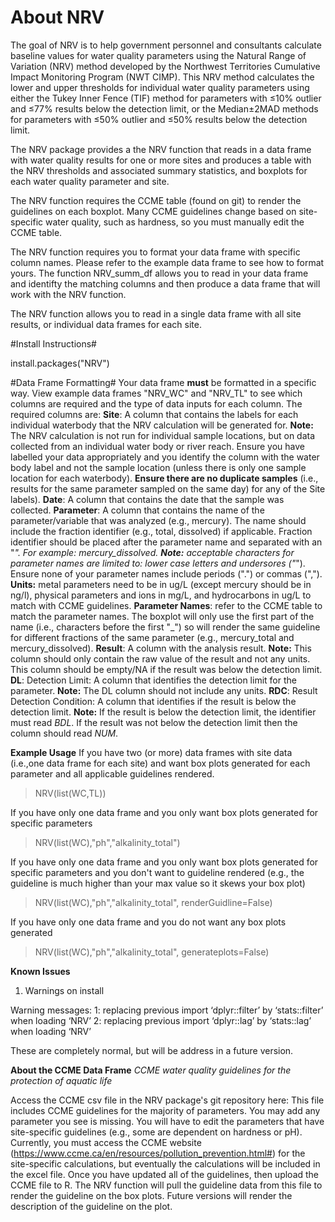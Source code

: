 # About NRV

The goal of NRV is to help government personnel and consultants calculate baseline values for water quality parameters using the Natural Range of Variation (NRV) method developed by the Northwest Territories Cumulative Impact Monitoring Program (NWT CIMP). This NRV method calculates the lower and upper thresholds for individual water quality parameters using either the Tukey Inner Fence (TIF) method for parameters with ≤10% outlier and ≤77% results below the detection limit, or the Median±2MAD methods for parameters with ≤50% outlier and ≤50% results below the detection limit. 

The NRV package provides a the NRV function that reads in a data frame with water quality results for one or more sites and produces a table with the NRV thresholds and associated summary statistics, and boxplots for each water quality parameter and site. 

The NRV function requires the CCME table (found on git) to render the guidelines on each boxplot. Many CCME guidelines change based on site-specific water quality, such as hardness, so you must manually edit the CCME table. 

The NRV function requires you to format your data frame with specific column names. Please refer to the example data frame to see how to format yours. The function NRV_summ_df allows you to read in your data frame and identifty the matching columns and then produce a data frame that will work with the NRV function. 

The NRV function allows you to read in a single data frame with all site results, or individual data frames for each site. 


#Install Instructions#

install.packages("NRV")

#Data Frame Formatting#
Your data frame **must** be formatted in a specific way. View example data frames "NRV_WC" and "NRV_TL" to see which columns are required and the type of data inputs for each column. The required columns are:
**Site**: A column that contains the labels for each individual waterbody that the NRV calculation will be generated for. **Note:** The NRV calculation is not run for individual sample locations, but on data collected from an individual water body or river reach. Ensure you have labelled your data appropriately and you identify the column with the water body label and not the sample location (unless there is only one sample location for each waterbody). **Ensure there are no duplicate samples** (i.e., results for the same parameter sampled on the same day) for any of the Site labels).
**Date**: A column that contains the date that the sample was collected.
**Parameter**: A column that contains the name of the parameter/variable that was analyzed (e.g., mercury). The name should include the fraction identifier (e.g., total, dissolved) if applicable. Fraction identifier should be placed after the parameter name and separated with an "_". For example: mercury_dissolved. **Note:** acceptable characters for parameter names are limited to: lower case letters and undersores ("_"). Ensure none of your parameter names include periods (".") or commas (","). **Units:** metal parameters need to be in ug/L (except mercury should be in ng/l), physical parameters and ions in mg/L, and hydrocarbons in ug/L to match with CCME guidelines. **Parameter Names**: refer to the CCME table to match the parameter names. The boxplot will only use the first part of the name (i.e., characters before the first "_") so will render the same guideline for different fractions of the same parameter (e.g., mercury_total and mercury_dissolved).
**Result**: A column with the analysis result. **Note:** This column should only contain the raw value of the result and not any units. This column should be empty/NA if the result was below the detection limit. 
**DL**: Detection Limit: A column that identifies the detection limit for the parameter. **Note:** The DL column should not include any units.
**RDC**: Result Detection Condition: A column that identifies if the result is below the detection limit. **Note:** If the result is below the detection limit, the identifier must read *BDL*. If the result was not below the detection limit then the column should  read *NUM*.


**Example Usage**
If you have two (or more) data frames with site data (i.e.,one data frame for each site) and want box plots generated for each parameter and all applicable guidelines rendered.
> NRV(list(WC,TL))

If you have only one data frame and you only want box plots generated for specific parameters
> NRV(list(WC),"ph","alkalinity_total")

If you have only one data frame and you only want box plots generated for specific parameters and you don't want to guideline rendered (e.g., the guideline is much higher than your max value so it skews your box plot)
> NRV(list(WC),"ph","alkalinity_total", renderGuidline=False)

If you have only one data frame and you do not want any box plots generated
> NRV(list(WC),"ph","alkalinity_total", generateplots=False)

**Known Issues**
1. Warnings on install

Warning messages:
1: replacing previous import ‘dplyr::filter’ by ‘stats::filter’ when loading ‘NRV’ 
2: replacing previous import ‘dplyr::lag’ by ‘stats::lag’ when loading ‘NRV’ 

These are completely normal, but will be address in a future version.

**About the CCME Data Frame**
*CCME water quality guidelines for the protection of aquatic life*

Access the CCME csv file in the NRV package's git repository here:
This file includes CCME guidelines for the majority of parameters. You may add any parameter you see is missing. You will have to edit the parameters that have site-specific guidelines (e.g., some are dependent on hardness or pH). Currently, you must access the CCME website (https://www.ccme.ca/en/resources/pollution_prevention.html#) for the site-specific calculations, but eventually the calculations will be included in the excel file. Once you have updated all of the guidelines, then upload the CCME file to R. The NRV function will pull the guideline data from this file to render the guideline on the box plots. Future versions will render the description of the guideline on the plot.


